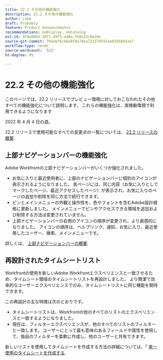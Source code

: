 ```yaml
---
title: 22.2 その他の機能強化
description: 22.2 その他の機能強化
author: Luke
draft: Probably
feature: Product Announcements
recommendations: noDisplay, noCatalog
exl-id: 0f4e08bb-20f1-49f5-ad8a-fb0c42c0e2be
source-git-commit: 76deb76c66e8f8a7dea721378591ae035b8d42e7
workflow-type: tm+mt
source-wordcount: '313'
ht-degree: 0%

---
```


# 22.2 その他の機能強化

このページでは、22.2 リリースでプレビュー環境に対しておこなわれたその他すべての機能強化について説明します。 これらの機能強化は、実稼動環境で利用できるようになります

<!--
<MadCap:conditionalText data-mc-conditions="QuicksilverOrClassic.Draft mode">
in January 2022
</MadCap:conditionalText>
-->

2022 年 4 月 4 日の週。

22.2 リリースで使用可能なすべての変更点の一覧については、 [22.2 リリースの概要](../../../product-announcements/product-releases/22.2-release-activity/22-2-release-overview.md).

## 上部ナビゲーションバーの機能強化

Adobe Workfrontの上部ナビゲーションバーがいくつか強化されました。

* お気に入りと最近使用者に、上部のナビゲーションバーに個別のアイコンが表示されるようになりました。 各ページには、同じ内容（お気に入りとしてマークしたページ、最近アクセスしたページ）が表示され、お気に入りのページの追加や削除を同じ方法で続行できます。
* ピンとメインメニューの外観と操作性を、色やフォントを含むAdobe設計規格に更新しました。 メインメニューでピンやアクセスできる領域を追加および削除する方法は変更されていません。
* 上部ナビゲーションバーの右側のアイコンの順序が変更され、より直感的になりました。 アイコンの順序は、ヘルプリンク、通知、お気に入り、最近使用したユーザー、検索、メインメニューです。

詳しくは、 [上部ナビゲーションバーの概要](../../../workfront-basics/the-new-workfront-experience/global-navigation-overview.md).

## 再設計されたタイムシートリスト

Workfrontの使用を新しいAdobe Workfrontエクスペリエンスと一致させるため、タイムシート領域のタイムシートリストを再設計しました。 より簡潔で効率的なユーザーエクスペリエンスでのみ、タイムシートリストに同じ機能を期待できます。

この再設計の主な特徴は次のとおりです。

* タイムシートリストは、Workfrontの他のすべてのリストのエクスペリエンスと一致するようになりました。
* 現在は、フィルターエクスペリエンスが、他のすべてのリストのフィルターと一致します。 ユーザーにとって最も意味のあるフィールドや属性を使用して、独自のフィルターを柔軟に作成し、他のユーザーと共有できます。

新しいリストを使用してタイムシートを作成する方法の詳細については、「 [単一使用のタイムシートを作成する](../../../timesheets/create-and-manage-timesheets/create-tmshts.md).

